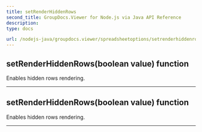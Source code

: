 ```yaml
---
title: setRenderHiddenRows
second_title: GroupDocs.Viewer for Node.js via Java API Reference
description: 
type: docs

url: /nodejs-java/groupdocs.viewer/spreadsheetoptions/setrenderhiddenrows/
---
```


## setRenderHiddenRows(boolean value)  function

 Enables hidden rows rendering.
 


---


## setRenderHiddenRows(boolean value)  function

 Enables hidden rows rendering.
 


---


